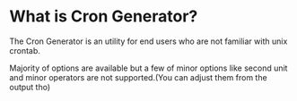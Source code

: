 # What is Cron Generator?

The Cron Generator is an utility for end users who are not familiar with unix crontab.

Majority of options are available but a few of minor options like second unit and minor operators are not supported.(You can adjust them from the output tho)

